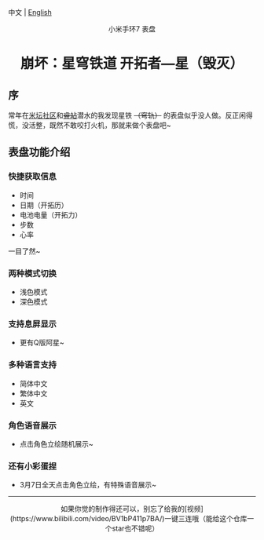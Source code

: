 中文 | [English](https://github.com/bbComputerdd/trailblazerDS-watchface/blob/main/README.en.md)

<center>小米手环7 表盘</center>

# <center>崩坏：星穹铁道 开拓者—星（毁灭）</center>

## 序

常年在[米坛社区](https://www.bandbbs.cn/members/118799/)和[~~睿站~~](https://space.bilibili.com/54324778)潜水的我发现星铁 ~~（穹轨）~~ 的表盘似乎没人做。反正闲得慌，没活整，既然不敢咬打火机，那就来做个表盘吧~

## 表盘功能介绍

### 快捷获取信息

* 时间
* 日期（开拓历）
* 电池电量（开拓力）
* 步数
* 心率

一目了然~

### 两种模式切换

* 浅色模式
* 深色模式

### 支持息屏显示

* 更有Q版阿星~

### 多种语言支持

* 简体中文
* 繁体中文
* 英文

### 角色语音展示

* 点击角色立绘随机展示~

### 还有小彩蛋捏

* 3月7日全天点击角色立绘，有特殊语音展示~

---

<center>如果你觉的制作得还可以，别忘了给我的[视频](https://www.bilibili.com/video/BV1bP411p7BA/)一键三连哦（能给这个仓库一个star也不错呢）</center>
